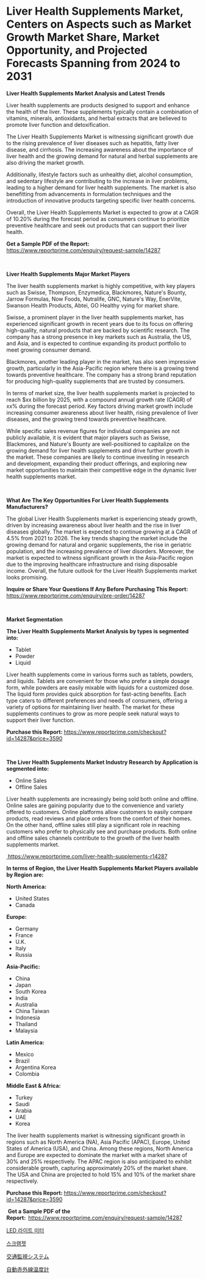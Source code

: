 <p><h1>Liver Health Supplements Market, Centers on Aspects such as Market Growth Market Share, Market Opportunity, and Projected Forecasts Spanning from 2024 to 2031</h1></p><p><strong>Liver Health Supplements Market Analysis and Latest Trends</strong></p>
<p><p>Liver health supplements are products designed to support and enhance the health of the liver. These supplements typically contain a combination of vitamins, minerals, antioxidants, and herbal extracts that are believed to promote liver function and detoxification.</p><p>The Liver Health Supplements Market is witnessing significant growth due to the rising prevalence of liver diseases such as hepatitis, fatty liver disease, and cirrhosis. The increasing awareness about the importance of liver health and the growing demand for natural and herbal supplements are also driving the market growth.</p><p>Additionally, lifestyle factors such as unhealthy diet, alcohol consumption, and sedentary lifestyle are contributing to the increase in liver problems, leading to a higher demand for liver health supplements. The market is also benefitting from advancements in formulation techniques and the introduction of innovative products targeting specific liver health concerns.</p><p>Overall, the Liver Health Supplements Market is expected to grow at a CAGR of 10.20% during the forecast period as consumers continue to prioritize preventive healthcare and seek out products that can support their liver health.</p></p>
<p><strong>Get a Sample PDF of the Report:&nbsp;</strong> <a href="https://www.reportprime.com/enquiry/request-sample/14287">https://www.reportprime.com/enquiry/request-sample/14287</a></p>
<p>&nbsp;</p>
<p><strong>Liver Health Supplements Major Market Players</strong></p>
<p><p>The liver health supplements market is highly competitive, with key players such as Swisse, Thompson, Enzymedica, Blackmores, Nature's Bounty, Jarrow Formulas, Now Foods, Nutralife, GNC, Nature's Way, EnerVite, Swanson Health Products, Abtei, GO Healthy vying for market share. </p><p>Swisse, a prominent player in the liver health supplements market, has experienced significant growth in recent years due to its focus on offering high-quality, natural products that are backed by scientific research. The company has a strong presence in key markets such as Australia, the US, and Asia, and is expected to continue expanding its product portfolio to meet growing consumer demand.</p><p>Blackmores, another leading player in the market, has also seen impressive growth, particularly in the Asia-Pacific region where there is a growing trend towards preventive healthcare. The company has a strong brand reputation for producing high-quality supplements that are trusted by consumers.</p><p>In terms of market size, the liver health supplements market is projected to reach $xx billion by 2025, with a compound annual growth rate (CAGR) of xx% during the forecast period. Key factors driving market growth include increasing consumer awareness about liver health, rising prevalence of liver diseases, and the growing trend towards preventive healthcare.</p><p>While specific sales revenue figures for individual companies are not publicly available, it is evident that major players such as Swisse, Blackmores, and Nature's Bounty are well-positioned to capitalize on the growing demand for liver health supplements and drive further growth in the market. These companies are likely to continue investing in research and development, expanding their product offerings, and exploring new market opportunities to maintain their competitive edge in the dynamic liver health supplements market.</p></p>
<p>&nbsp;</p>
<p><strong>What Are The Key Opportunities For Liver Health Supplements Manufacturers?</strong></p>
<p><p>The global Liver Health Supplements market is experiencing steady growth, driven by increasing awareness about liver health and the rise in liver diseases globally. The market is expected to continue growing at a CAGR of 4.5% from 2021 to 2026. The key trends shaping the market include the growing demand for natural and organic supplements, the rise in geriatric population, and the increasing prevalence of liver disorders. Moreover, the market is expected to witness significant growth in the Asia-Pacific region due to the improving healthcare infrastructure and rising disposable income. Overall, the future outlook for the Liver Health Supplements market looks promising.</p></p>
<p><strong>Inquire or Share Your Questions If Any Before Purchasing This Report:</strong> <a href="https://www.reportprime.com/enquiry/pre-order/14287">https://www.reportprime.com/enquiry/pre-order/14287</a></p>
<p>&nbsp;</p>
<p><strong>Market Segmentation</strong></p>
<p><strong>The Liver Health Supplements Market Analysis by types is segmented into:</strong></p>
<p><ul><li>Tablet</li><li>Powder</li><li>Liquid</li></ul></p>
<p><p>Liver health supplements come in various forms such as tablets, powders, and liquids. Tablets are convenient for those who prefer a simple dosage form, while powders are easily mixable with liquids for a customized dose. The liquid form provides quick absorption for fast-acting benefits. Each type caters to different preferences and needs of consumers, offering a variety of options for maintaining liver health. The market for these supplements continues to grow as more people seek natural ways to support their liver function.</p></p>
<p><strong>Purchase this Report:&nbsp;</strong><a href="https://www.reportprime.com/checkout?id=14287&price=3590">https://www.reportprime.com/checkout?id=14287&price=3590</a></p>
<p>&nbsp;</p>
<p><strong>The Liver Health Supplements Market Industry Research by Application is segmented into:</strong></p>
<p><ul><li>Online Sales</li><li>Offline Sales</li></ul></p>
<p><p>Liver health supplements are increasingly being sold both online and offline. Online sales are gaining popularity due to the convenience and variety offered to customers. Online platforms allow customers to easily compare products, read reviews and place orders from the comfort of their homes. On the other hand, offline sales still play a significant role in reaching customers who prefer to physically see and purchase products. Both online and offline sales channels contribute to the growth of the liver health supplements market.</p></p>
<p><a href="https://www.reportprime.com/liver-health-supplements-r14287">&nbsp;https://www.reportprime.com/liver-health-supplements-r14287</a></p>
<p><strong>In terms of Region, the Liver Health Supplements Market Players available by Region are:</strong></p>
<p>
    <p> <strong> North America: </strong>
        <ul>
            <li>United States</li>
            <li>Canada</li>
        </ul>
        </p> 
    <p> <strong> Europe: </strong>
        <ul>
            <li>Germany</li>
            <li>France</li>
            <li>U.K.</li>
            <li>Italy</li>
            <li>Russia</li>
        </ul>
        </p> 
    <p> <strong> Asia-Pacific: </strong>
        <ul>
            <li>China</li>
            <li>Japan</li>
            <li>South Korea</li>
            <li>India</li>
            <li>Australia</li>
            <li>China Taiwan</li>
            <li>Indonesia</li>
            <li>Thailand</li>
            <li>Malaysia</li>
        </ul>
        </p> 
    <p> <strong> Latin America: </strong>
        <ul>
            <li>Mexico</li>
            <li>Brazil</li>
            <li>Argentina Korea</li>
            <li>Colombia</li>
        </ul>
        </p> 
    <p> <strong> Middle East & Africa: </strong>
        <ul>
            <li>Turkey</li>
            <li>Saudi</li>
            <li>Arabia</li>
            <li>UAE</li>
            <li>Korea</li>
        </ul>
    </p>
    </p>
<p><p>The liver health supplements market is witnessing significant growth in regions such as North America (NA), Asia Pacific (APAC), Europe, United States of America (USA), and China. Among these regions, North America and Europe are expected to dominate the market with a market share of 30% and 25% respectively. The APAC region is also anticipated to exhibit considerable growth, capturing approximately 20% of the market share. The USA and China are projected to hold 15% and 10% of the market share respectively.</p></p>
<p><strong>Purchase this Report: </strong><a href="https://www.reportprime.com/checkout?id=14287&price=3590">https://www.reportprime.com/checkout?id=14287&price=3590</a></p>
<p>&nbsp;<strong>Get a Sample PDF of the Report:&nbsp;&nbsp;</strong><a href="https://www.reportprime.com/enquiry/request-sample/14287">https://www.reportprime.com/enquiry/request-sample/14287</a></p>
<p><strong></strong></p>
<p><p><a href="https://medium.com/@bennyuigleyjks/led-%EB%9D%BC%EC%9D%B4%ED%8A%B8-%EB%AF%B8%ED%84%B0-%EC%8B%9C%EC%9E%A5-%EA%B2%BD%EC%9F%81-%EB%B6%84%EC%84%9D-%EC%8B%9C%EC%9E%A5-%EB%8F%99%ED%96%A5-%EB%B0%8F-2031%EB%85%84%EA%B9%8C%EC%A7%80%EC%9D%98-%EC%98%88%EC%B8%A1-b86840bb751f">LED 라이트 미터</a></p><p><a href="https://medium.com/@hulk678678/%EC%8A%A4%ED%81%AC%EB%9E%A8%EC%A0%AF-%EC%8B%9C%EC%9E%A5-%EB%B6%84%EC%84%9D-cagr-%EC%8B%9C%EC%9E%A5-%EC%84%B8%EB%B6%84%ED%99%94-%EB%B0%8F-%EA%B8%80%EB%A1%9C%EB%B2%8C-%EC%82%B0%EC%97%85-%EA%B0%9C%EC%9A%94-6c39e6052472">스크램젯</a></p><p><a href="https://medium.com/@carolynsparkly/%E4%BA%A4%E9%80%9A%E7%9B%A3%E8%A6%96%E3%82%B7%E3%82%B9%E3%83%86%E3%83%A0%E3%81%AE%E5%B8%82%E5%A0%B4%E8%A6%8F%E6%A8%A1-%E5%B8%82%E5%A0%B4%E5%B1%95%E6%9C%9B%E3%81%A8%E5%B8%82%E5%A0%B4%E4%BA%88%E6%B8%AC-2024%E5%B9%B4%E3%81%8B%E3%82%892031%E5%B9%B4%E3%81%BE%E3%81%A7-80afbdf130cc">交通監視システム</a></p><p><a href="https://medium.com/@lauriank/%E8%87%AA%E5%8B%95%E8%B5%A4%E5%A4%96%E7%B7%9A%E6%B8%A9%E5%BA%A6%E8%A8%88%E3%81%AE%E5%B8%82%E5%A0%B4%E8%A6%8F%E6%A8%A1-cagr-%E3%83%88%E3%83%AC%E3%83%B3%E3%83%89-2024-2030-62ac14b18c20">自動赤外線温度計</a></p></p>